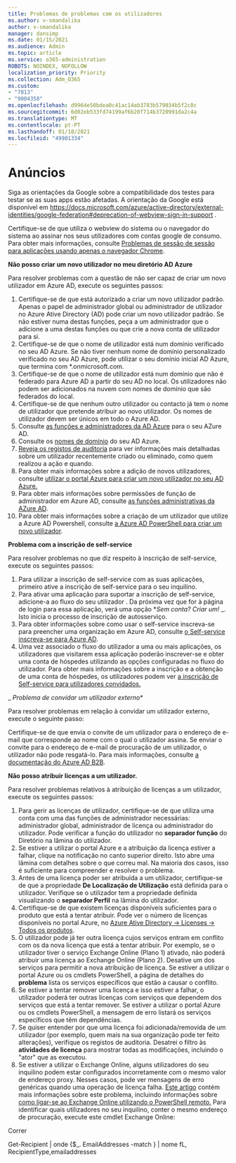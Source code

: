 ```yaml
---
title: Problemas de problemas com os utilizadores
ms.author: v-smandalika
author: v-smandalika
manager: dansimp
ms.date: 01/15/2021
ms.audience: Admin
ms.topic: article
ms.service: o365-administration
ROBOTS: NOINDEX, NOFOLLOW
localization_priority: Priority
ms.collection: Adm_O365
ms.custom:
- "7813"
- "9004358"
ms.openlocfilehash: d9964e50bdea0c41ac14ab3783b579034b5f2c8c
ms.sourcegitcommit: 6d02eb533fd74199af6b20f714b3720991da2c4a
ms.translationtype: MT
ms.contentlocale: pt-PT
ms.lasthandoff: 01/18/2021
ms.locfileid: "49901334"
---
```

# <a name="announcements"></a>Anúncios

Siga as orientações da Google sobre a compatibilidade dos testes para testar se as suas apps estão afetadas. A orientação da Google está disponível em https://docs.microsoft.com/azure/active-directory/external-identities/google-federation#deprecation-of-webview-sign-in-support .

Certifique-se de que utiliza o webview do sistema ou o navegador do sistema ao assinar nos seus utilizadores com contas google de consumo. Para obter mais informações, consulte [Problemas de sessão de sessão para aplicações usando apenas o navegador Chrome](https://docs.microsoft.com/office365/troubleshoot/miscellaneous/chrome-behavior-affects-applications).


**Não posso criar um novo utilizador no meu diretório AD Azure**

Para resolver problemas com a questão de não ser capaz de criar um novo utilizador em Azure AD, execute os seguintes passos:

1. Certifique-se de que está autorizado a criar um novo utilizador padrão. Apenas o papel de administrador global ou administrador de utilizador no Azure Ative Directory (AD) pode criar um novo utilizador padrão. Se não estiver numa destas funções, peça a um administrador que o adicione a uma destas funções ou que crie a nova conta de utilizador para si.
2. Certifique-se de que o nome de utilizador está num domínio verificado no seu AD Azure. Se não tiver nenhum nome de domínio personalizado verificado no seu AD Azure, pode utilizar o seu domínio inicial AD Azure, que termina com *.onmicrosoft.com.
3. Certifique-se de que o nome de utilizador está num domínio que não é federado para Azure AD a partir do seu AD no local. Os utilizadores não podem ser adicionados na nuvem com nomes de domínio que são federados do local.
4. Certifique-se de que nenhum outro utilizador ou contacto já tem o nome de utilizador que pretende atribuir ao novo utilizador. Os nomes de utilizador devem ser únicos em todo o Azure AD.
5. Consulte [as funções e administradores da AD Azure](https://ms.portal.azure.com/#blade/Microsoft_AAD_IAM/ActiveDirectoryMenuBlade/RolesAndAdministrators) para o seu AZure AD.
6. Consulte os [nomes de domínio](https://ms.portal.azure.com/#blade/Microsoft_AAD_IAM/ActiveDirectoryMenuBlade/Domains) do seu AD Azure.
7. [Reveja os registos de auditoria](https://ms.portal.azure.com/#blade/Microsoft_AAD_IAM/ActiveDirectoryMenuBlade/Audit) para ver informações mais detalhadas sobre um utilizador recentemente criado ou eliminado, como quem realizou a ação e quando.
8. Para obter mais informações sobre a adição de novos utilizadores, consulte [utilizar o portal Azure para criar um novo utilizador no seu AD Azure.](https://docs.microsoft.com/azure/active-directory/fundamentals/add-users-azure-active-directory)
9. Para obter mais informações sobre permissões de função de administrador em Azure AD, consulte [as funções administrativas da AZure AD](https://docs.microsoft.com/azure/active-directory/roles/permissions-reference).
10. Para obter mais informações sobre a criação de um utilizador que utilize a Azure AD Powershell, consulte [a Azure AD PowerShell para criar um novo utilizador](https://docs.microsoft.com/powershell/module/azuread/new-azureaduser).

**Problema com a inscrição de self-service**

Para resolver problemas no que diz respeito à inscrição de self-service, execute os seguintes passos:

1. Para utilizar a inscrição de self-service com as suas aplicações, primeiro ative a inscrição de self-service para o seu inquilino. 
2. Para ativar uma aplicação para suportar a inscrição de self-service, adicione-a ao fluxo do seu utilizador . Da próxima vez que for à página de login para essa aplicação, verá uma opção **_Sem conta? Criar um!_* _. Isto inicia o processo de inscrição de autosserviço.
3. Para obter informações sobre como usar o self-service inscreva-se para preencher uma organização em Azure AD, consulte [o Self-service inscreva-se para Azure AD](https://docs.microsoft.com/azure/active-directory/enterprise-users/directory-self-service-signup).
4. Uma vez associado o fluxo do utilizador a uma ou mais aplicações, os utilizadores que visitarem essa aplicação poderão inscrever-se e obter uma conta de hóspedes utilizando as opções configuradas no fluxo do utilizador. Para obter mais informações sobre a inscrição e a obtenção de uma conta de hóspedes, os utilizadores podem ver [a inscrição de Self-service para utilizadores convidados.](https://docs.microsoft.com/azure/active-directory/external-identities/self-service-sign-up-user-flow)

_ *Problema de convidar um utilizador externo**

Para resolver problemas em relação à convidar um utilizador externo, execute o seguinte passo:

Certifique-se de que envia o convite de um utilizador para o endereço de e-mail que corresponde ao nome com o qual o utilizador assina. Se enviar o convite para o endereço de e-mail de procuração de um utilizador, o utilizador não pode resgatá-lo. Para mais informações, consulte [a documentação do Azure AD B2B](https://docs.microsoft.com/azure/active-directory/external-identities/).

**Não posso atribuir licenças a um utilizador.**

Para resolver problemas relativos à atribuição de licenças a um utilizador, execute os seguintes passos:

1. Para gerir as licenças de utilizador, certifique-se de que utiliza uma conta com uma das funções de administrador necessárias: administrador global, administrador de licença ou administrador do utilizador. Pode verificar a função do utilizador no **separador função** do Diretório na lâmina do utilizador.
2. Se estiver a utilizar o portal Azure e a atribuição da licença estiver a falhar, clique na notificação no canto superior direito. Isto abre uma lâmina com detalhes sobre o que correu mal. Na maioria dos casos, isso é suficiente para compreender e resolver o problema.
3. Antes de uma licença poder ser atribuída a um utilizador, certifique-se de que a propriedade **De Localização de Utilização** está definida para o utilizador. Verifique se o utilizador tem a propriedade definida visualizando o **separador Perfil** na lâmina do utilizador.
4. Certifique-se de que existem licenças disponíveis suficientes para o produto que está a tentar atribuir. Pode ver o número de licenças disponíveis no portal Azure, no [Azure Ative Directory -> Licenses -> Todos os produtos](https://ms.portal.azure.com/#blade/Microsoft_AAD_IAM/LicensesMenuBlade/Products).
5. O utilizador pode já ter outra licença cujos serviços entram em conflito com os da nova licença que está a tentar atribuir. Por exemplo, se o utilizador tiver o serviço Exchange Online (Plano 1) ativado, não poderá atribuir uma licença ao Exchange Online (Plano 2). Desative um dos serviços para permitir a nova atribuição de licença. Se estiver a utilizar o portal Azure ou os cmdlets PowerShell, a página de detalhes do **problema** lista os serviços específicos que estão a causar o conflito.
6. Se estiver a tentar remover uma licença e isso estiver a falhar, o utilizador poderá ter outras licenças com serviços que dependem dos serviços que está a tentar remover. Se estiver a utilizar o portal Azure ou os cmdlets PowerShell, a mensagem de erro listará os serviços específicos que têm dependências.
7. Se quiser entender por que uma licença foi adicionada/removida de um utilizador (por exemplo, quem mais na sua organização pode ter feito alterações), verifique os registos de auditoria. Desatrei o filtro às **atividades de licença** para mostrar todas as modificações, incluindo o "ator" que as executou.
8. Se estiver a utilizar o Exchange Online, alguns utilizadores do seu inquilino podem estar configurados incorretamente com o mesmo valor de endereço proxy. Nesses casos, pode ver mensagens de erro genéricas quando uma operação de licença falha. [Este artigo](https://docs.microsoft.com/exchange/troubleshoot/administration/proxy-address-being-used) contém mais informações sobre este problema, incluindo informações sobre [como ligar-se ao Exchange Online utilizando o PowerShell remoto.](https://docs.microsoft.com/powershell/exchange/connect-to-exchange-online-powershell) Para identificar quais utilizadores no seu inquilino, conter o mesmo endereço de procuração, execute este cmdlet Exchange Online:

Correr

Get-Recipient | onde {$_. EmailAddresses -match <user principal name> } | nome fL, RecipientType,emailaddresses





